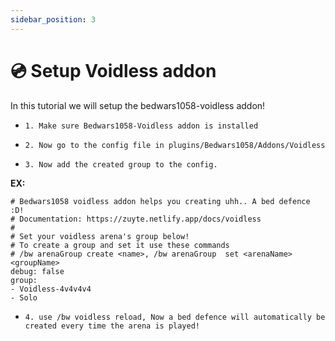 ```yaml
---
sidebar_position: 3
---
```


# 💿 Setup Voidless addon

In this tutorial we will setup the bedwars1058-voidless addon!

- `1. Make sure Bedwars1058-Voidless addon is installed`

- `2. Now go to the config file in plugins/Bedwars1058/Addons/Voidless`

- `3. Now add the created group to the config.`

**EX:**
```
# Bedwars1058 voidless addon helps you creating uhh.. A bed defence :D!
# Documentation: https://zuyte.netlify.app/docs/voidless
#  
# Set your voidless arena's group below!
# To create a group and set it use these commands
# /bw arenaGroup create <name>, /bw arenaGroup  set <arenaName> <groupName>
debug: false
group:
- Voidless-4v4v4v4
- Solo
```

- `4. use /bw voidless reload, Now a bed defence will automatically be created every time the arena is played!` 
